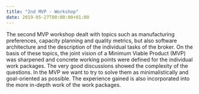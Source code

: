 ```yaml
---
title: "2nd MVP - Workshop"
date: 2019-05-27T00:00:00+01:00
---
```

The second MVP workshop dealt with topics such as manufacturing preferences, capacity planning and quality metrics,
but also software architecture and the description of the individual tasks of the broker.
On the basis of these topics, the joint vision of a Minimum Viable Product (MVP) was sharpened and concrete working points were defined
for the individual work packages. The very good discussions showed the complexity of the questions.
In the MVP we want to try to solve them as minimalistically and goal-oriented as possible.
The experience gained is also incorporated into the more in-depth work of the work packages.
